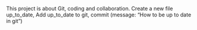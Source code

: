 This project is about Git, coding and collaboration.
Create a new file up_to_date, Add up_to_date to git, commit (message: “How to be up to date in git”)
